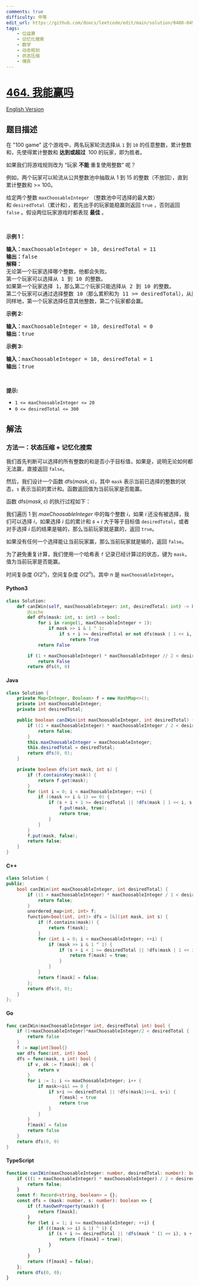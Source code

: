 ```yaml
---
comments: true
difficulty: 中等
edit_url: https://github.com/doocs/leetcode/edit/main/solution/0400-0499/0464.Can%20I%20Win/README.md
tags:
    - 位运算
    - 记忆化搜索
    - 数学
    - 动态规划
    - 状态压缩
    - 博弈
---
```


<!-- problem:start -->

# [464. 我能赢吗](https://leetcode.cn/problems/can-i-win)

[English Version](/solution/0400-0499/0464.Can%20I%20Win/README_EN.md)

## 题目描述

<!-- description:start -->

<p>在 "100 game" 这个游戏中，两名玩家轮流选择从 <code>1</code> 到 <code>10</code> 的任意整数，累计整数和，先使得累计整数和 <strong>达到或超过</strong>&nbsp; 100 的玩家，即为胜者。</p>

<p>如果我们将游戏规则改为 “玩家 <strong>不能</strong> 重复使用整数” 呢？</p>

<p>例如，两个玩家可以轮流从公共整数池中抽取从 1 到 15 的整数（不放回），直到累计整数和 &gt;= 100。</p>

<p>给定两个整数&nbsp;<code>maxChoosableInteger</code>&nbsp;（整数池中可选择的最大数）和&nbsp;<code>desiredTotal</code>（累计和），若先出手的玩家能稳赢则返回 <code>true</code>&nbsp;，否则返回 <code>false</code> 。假设两位玩家游戏时都表现 <strong>最佳</strong> 。</p>

<p>&nbsp;</p>

<p><strong>示例 1：</strong></p>

<pre>
<strong>输入：</strong>maxChoosableInteger = 10, desiredTotal = 11
<strong>输出：</strong>false
<strong>解释：
</strong>无论第一个玩家选择哪个整数，他都会失败。
第一个玩家可以选择从 1 到 10 的整数。
如果第一个玩家选择 1，那么第二个玩家只能选择从 2 到 10 的整数。
第二个玩家可以通过选择整数 10（那么累积和为 11 &gt;= desiredTotal），从而取得胜利.
同样地，第一个玩家选择任意其他整数，第二个玩家都会赢。
</pre>

<p><strong>示例 2:</strong></p>

<pre>
<b>输入：</b>maxChoosableInteger = 10, desiredTotal = 0
<b>输出：</b>true
</pre>

<p><strong>示例 3:</strong></p>

<pre>
<strong>输入：</strong>maxChoosableInteger = 10, desiredTotal = 1
<strong>输出：</strong>true
</pre>

<p>&nbsp;</p>

<p><strong>提示:</strong></p>

<ul>
	<li><code>1 &lt;= maxChoosableInteger &lt;= 20</code></li>
	<li><code>0 &lt;= desiredTotal &lt;= 300</code></li>
</ul>

<!-- description:end -->

## 解法

<!-- solution:start -->

### 方法一：状态压缩 + 记忆化搜索

我们首先判断可以选择的所有整数的和是否小于目标值，如果是，说明无论如何都无法赢，直接返回 `false`。

然后，我们设计一个函数 $\text{dfs}(mask, s)$，其中 `mask` 表示当前已选择的整数的状态，`s` 表示当前的累计和。函数返回值为当前玩家是否能赢。

函数 $\text{dfs}(mask, s)$ 的执行过程如下：

我们遍历 $1$ 到 $maxChoosableInteger$ 中的每个整数 $i$，如果 $i$ 还没有被选择，我们可以选择 $i$，如果选择 $i$ 后的累计和 $s + i$ 大于等于目标值 `desiredTotal`，或者对手选择 $i$ 后的结果是输的，那么当前玩家就是赢的，返回 `true`。

如果没有任何一个选择能让当前玩家赢，那么当前玩家就是输的，返回 `false`。

为了避免重复计算，我们使用一个哈希表 `f` 记录已经计算过的状态，键为 `mask`，值为当前玩家是否能赢。

时间复杂度 $O(2^n)$，空间复杂度 $O(2^n)$。其中 $n$ 是 `maxChoosableInteger`。

<!-- tabs:start -->

#### Python3

```python
class Solution:
    def canIWin(self, maxChoosableInteger: int, desiredTotal: int) -> bool:
        @cache
        def dfs(mask: int, s: int) -> bool:
            for i in range(1, maxChoosableInteger + 1):
                if mask >> i & 1 ^ 1:
                    if s + i >= desiredTotal or not dfs(mask | 1 << i, s + i):
                        return True
            return False

        if (1 + maxChoosableInteger) * maxChoosableInteger // 2 < desiredTotal:
            return False
        return dfs(0, 0)
```

#### Java

```java
class Solution {
    private Map<Integer, Boolean> f = new HashMap<>();
    private int maxChoosableInteger;
    private int desiredTotal;

    public boolean canIWin(int maxChoosableInteger, int desiredTotal) {
        if ((1 + maxChoosableInteger) * maxChoosableInteger / 2 < desiredTotal) {
            return false;
        }
        this.maxChoosableInteger = maxChoosableInteger;
        this.desiredTotal = desiredTotal;
        return dfs(0, 0);
    }

    private boolean dfs(int mask, int s) {
        if (f.containsKey(mask)) {
            return f.get(mask);
        }
        for (int i = 0; i < maxChoosableInteger; ++i) {
            if ((mask >> i & 1) == 0) {
                if (s + i + 1 >= desiredTotal || !dfs(mask | 1 << i, s + i + 1)) {
                    f.put(mask, true);
                    return true;
                }
            }
        }
        f.put(mask, false);
        return false;
    }
}
```

#### C++

```cpp
class Solution {
public:
    bool canIWin(int maxChoosableInteger, int desiredTotal) {
        if ((1 + maxChoosableInteger) * maxChoosableInteger / 2 < desiredTotal) {
            return false;
        }
        unordered_map<int, int> f;
        function<bool(int, int)> dfs = [&](int mask, int s) {
            if (f.contains(mask)) {
                return f[mask];
            }
            for (int i = 0; i < maxChoosableInteger; ++i) {
                if (mask >> i & 1 ^ 1) {
                    if (s + i + 1 >= desiredTotal || !dfs(mask | 1 << i, s + i + 1)) {
                        return f[mask] = true;
                    }
                }
            }
            return f[mask] = false;
        };
        return dfs(0, 0);
    }
};
```

#### Go

```go
func canIWin(maxChoosableInteger int, desiredTotal int) bool {
	if (1+maxChoosableInteger)*maxChoosableInteger/2 < desiredTotal {
		return false
	}
	f := map[int]bool{}
	var dfs func(int, int) bool
	dfs = func(mask, s int) bool {
		if v, ok := f[mask]; ok {
			return v
		}
		for i := 1; i <= maxChoosableInteger; i++ {
			if mask>>i&1 == 0 {
				if s+i >= desiredTotal || !dfs(mask|1<<i, s+i) {
					f[mask] = true
					return true
				}
			}
		}
		f[mask] = false
		return false
	}
	return dfs(0, 0)
}
```

#### TypeScript

```ts
function canIWin(maxChoosableInteger: number, desiredTotal: number): boolean {
    if (((1 + maxChoosableInteger) * maxChoosableInteger) / 2 < desiredTotal) {
        return false;
    }
    const f: Record<string, boolean> = {};
    const dfs = (mask: number, s: number): boolean => {
        if (f.hasOwnProperty(mask)) {
            return f[mask];
        }
        for (let i = 1; i <= maxChoosableInteger; ++i) {
            if (((mask >> i) & 1) ^ 1) {
                if (s + i >= desiredTotal || !dfs(mask ^ (1 << i), s + i)) {
                    return (f[mask] = true);
                }
            }
        }
        return (f[mask] = false);
    };
    return dfs(0, 0);
}
```

<!-- tabs:end -->

<!-- solution:end -->

<!-- problem:end -->
